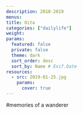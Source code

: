 ```yaml
---
description: 2018-2019
menus: 
title: Oita
categories: ["dailylife"]
weight: 
params:
  featured: false
  private: false
  theme: dark
  sort_order: desc
  sort_by: Name # Exif.Date
resources:
  - src: 2019-01-25.jpg
    params:
      cover: true
---
```

#memories of a wanderer
